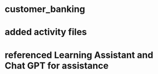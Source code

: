 # customer_banking

#  added activity files
# referenced Learning Assistant and Chat GPT for assistance


